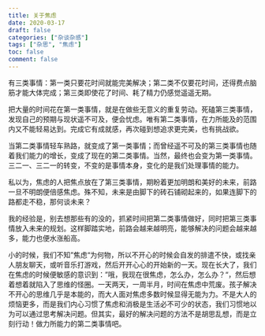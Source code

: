 ```yaml
---
title: 关于焦虑
date: 2020-03-17
draft: false
categories: ["杂谈杂感"]
tags: ["杂思", "焦虑"]
toc: false
comment: false
---
```


有三类事情：第一类只要花时间就能完美解决；第二类不仅要花时间，还得费点脑筋才能大体完成；第三类即使花了时间、耗了精力仍感觉遥遥无期。

把大量的时间花在第一类事情，就是在做些无意义的重复劳动。死磕第三类事情，发现自己的预期与现状遥不可及，便会忧虑。唯有第二类事情，在力所能及的范围内又不能轻易达到。完成它有成就感，再次碰到想追求更完美，也有挑战欲。

当第二类事情轻车熟路，就变成了第一类事情；而曾经遥不可及的第三类事情也随着我们能力的增长，变成了现在的第二类事情。当然，最终也会变为第一类事情。三二一、三二一的转变，不变的是事情本身，变化的是我们处理事情的能力。

私以为，焦虑的人把焦点放在了第三类事情，期盼着更加明朗和美好的未来，前路一旦不明朗便倍感焦虑。殊不知，未来是由脚下的砖石铺砌起来的，如果连脚下的路都走不稳，那何谈未来？

我的经验是，别去想那些有的没的，抓紧时间把第二类事情做好，同时把第三类事情放入未来的规划。这样脚踏实地，前路会越来越明亮，能够解决的问题会越来越多，能力也便水涨船高。

小的时候，我们不知”焦虑“为何物，所以不开心的时候会自发的排遣不快，或找亲人朋友聊天，或听音乐打游戏，然后开开心心的开始新的一天。现在长大了，我们在焦虑的时候便敏感的意识到：”哦，我现在很焦虑，怎么办，怎么办？“，然后想着想着就陷入了思维的怪圈。一天两天，一周半月，时间在焦虑中荒废。孩子解决不开心的思维几乎是本能的，而大人面对焦虑多数时候显得无能为力。不是大人的烦恼更多，而是我们内心习惯了焦虑和消极是生活必不可少的状态，我们习惯地以为可以通过思考解决问题。但其实，最好的解决问题的方法不是胡思乱想，而是立刻行动！做力所能力的第二类事情吧。

